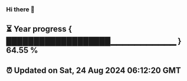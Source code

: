 ### Hi there 👋
⏳ Year progress { ███████████████████▁▁▁▁▁▁▁▁▁▁▁ } 64.55 %
---
⏰ Updated on Sat, 24 Aug 2024 06:12:20 GMT
---
